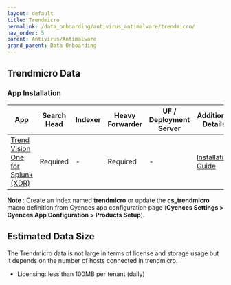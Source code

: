 ```yaml
---
layout: default
title: Trendmicro
permalink: /data_onboarding/antivirus_antimalware/trendmicro/
nav_order: 5
parent: Antivirus/Antimalware
grand_parent: Data Onboarding
---
```


## **Trendmicro Data**

### App Installation

| App |  Search Head  | Indexer | Heavy Forwarder | UF / Deployment Server | Additional Details |
| ---- | ------ | ------------ | -------------- | -------------------- | ------ |
| [Trend Vision One for Splunk (XDR)](https://splunkbase.splunk.com/app/5364/) | Required | - | Required | - | [Installation Guide](https://splunkbase.splunk.com/app/5364/#/details) |

**Note** : Create an index named **trendmicro** or update the **cs_trendmicro** macro definition from Cyences app configuration page (**Cyences Settings > Cyences App Configuration > Products Setup**).


## Estimated Data Size
The Trendmicro data is not large in terms of license and storage usage but it depends on the number of hosts connected in trendmicro.  

* Licensing: less than 100MB per tenant (daily)